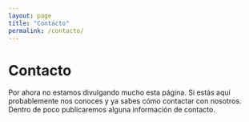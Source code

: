 ```yaml
---
layout: page
title: "Contacto"
permalink: /contacto/
---
```


# Contacto

Por ahora no estamos divulgando mucho esta página. Si estás aquí probablemente nos conoces y ya sabes cómo contactar con nosotros. Dentro de poco publicaremos alguna información de contacto.

